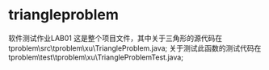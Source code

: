 # triangleproblem
软件测试作业LAB01
这是整个项目文件，其中关于三角形的源代码在tproblem\src\tproblem\xu\TriangleProblem.java;
关于测试此函数的测试代码在tproblem\test\tproblem\xu\TriangleProblemTest.java;

